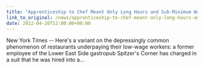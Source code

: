 ```yaml
---
title: "Apprenticeship to Chef Meant Only Long Hours and Sub-Minimum Wages, Suit Says"
link_to_original: /news/apprenticeship-to-chef-meant-only-long-hours-and-sub-minimum-wages-suit-says.html)  
date: 2012-04-26T12:00:00+00:00
---
```

  
New York Times -- Here's a variant on the depressingly common phenomenon of restaurants underpaying their low-wage workers: a former employee of the Lower East Side gastropub Spitzer's Corner has charged in a suit that he was hired into a...  


